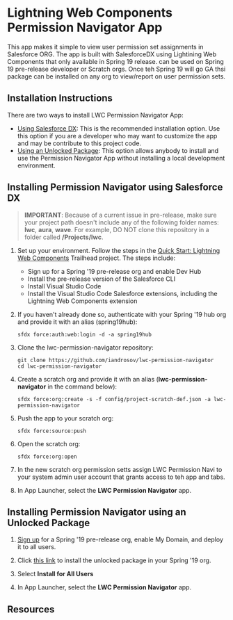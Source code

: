 # Lightning Web Components Permission Navigator App 

This app makes it simple to view user permission set assignments in Salesforce ORG. The app is built with SalesforceDX using Lightining Web Components that only available in Spring 19 release. can be used on Spring 19 pre-release developer or Scratch orgs. Once teh Spring 19 will go GA thsi package can be installed on any org to view/report on user permission sets.

## Installation Instructions

There are two ways to install LWC Permission Navigator App:

-   [Using Salesforce DX](#installing-permission-navigator-using-salesforce-dx): This is the recommended installation option. Use this option if you are a developer who may want to customize the app and may be contribute to this project code.
-   [Using an Unlocked Package](#installing-permission-navigator-using-an-unlocked-package): This option allows anybody to install and use the Permission Navigator App without installing a local development environment.

## Installing Permission Navigator using Salesforce DX

> **IMPORTANT**: Because of a current issue in pre-release, make sure your project path doesn't include any of the following folder names: **lwc**, **aura**, **wave**. For example, DO NOT clone this repository in a folder called **/Projects/lwc**.

1. Set up your environment. Follow the steps in the [Quick Start: Lightning Web Components](https://trailhead.salesforce.com/content/learn/projects/quick-start-lightning-web-components/) Trailhead project. The steps include:

    - Sign up for a Spring '19 pre-release org and enable Dev Hub
    - Install the pre-release version of the Salesforce CLI
    - Install Visual Studio Code
    - Install the Visual Studio Code Salesforce extensions, including the Lightning Web Components extension

1. If you haven't already done so, authenticate with your Spring '19 hub org and provide it with an alias (spring19hub):

    ```
    sfdx force:auth:web:login -d -a spring19hub
    ```

1. Clone the lwc-permission-navigator repository:

    ```
    git clone https://github.com/iandrosov/lwc-permission-navigator
    cd lwc-permission-navigator
    ```

1. Create a scratch org and provide it with an alias (**lwc-permission-navigator** in the command below):

    ```
    sfdx force:org:create -s -f config/project-scratch-def.json -a lwc-permission-navigator
    ```

1. Push the app to your scratch org:

    ```
    sfdx force:source:push
    ```

1. Open the scratch org:

    ```
    sfdx force:org:open
    ```
1. In the new scratch org permission setts assign LWC Permission Navi to your system admin user account that grants access to teh app and tabs.


1. In App Launcher, select the **LWC Permission Navigator** app.


## Installing Permission Navigator using an Unlocked Package

1. [Sign up](https://www.salesforce.com/form/signup/prerelease-spring19/) for a Spring '19 pre-release org, enable My Domain, and deploy it to all users.

1. Click [this link](https://login.salesforce.com/packaging/installPackage.apexp?p0=04tB0000000AKbpIAG) to install the  unlocked package in your Spring '19 org.

1. Select **Install for All Users**

1. In App Launcher, select the **LWC Permission Navigator** app.

## Resources






